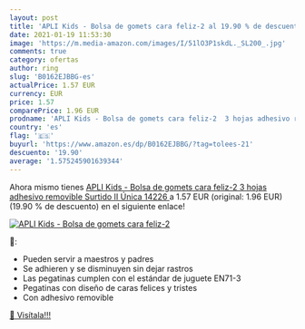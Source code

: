 ```yaml
---
layout: post
title: 'APLI Kids - Bolsa de gomets cara feliz-2 al 19.90 % de descuento'
date: 2021-01-19 11:53:30
image: 'https://m.media-amazon.com/images/I/51lO3P1skdL._SL200_.jpg'
comments: true
category: ofertas
author: ring
slug: 'B0162EJBBG-es'
actualPrice: 1.57 EUR
currency: EUR
price: 1.57
comparePrice: 1.96 EUR
prodname: 'APLI Kids - Bolsa de gomets cara feliz-2  3 hojas adhesivo removible  Surtido II  Única  14226 '
country: 'es'
flag: '🇪🇸'
buyurl: 'https://www.amazon.es/dp/B0162EJBBG/?tag=tolees-21'
descuento: '19.90'
average: '1.575245901639344'
---
```


Ahora mismo tienes [APLI Kids - Bolsa de gomets cara feliz-2  3 hojas adhesivo removible  Surtido II  Única  14226 ](https://www.amazon.es/dp/B0162EJBBG/?tag=tolees-21) a 1.57 EUR (original: 1.96 EUR) (19.90 %  de descuento) en el siguiente enlace!

[![APLI Kids - Bolsa de gomets cara feliz-2](https://m.media-amazon.com/images/I/51lO3P1skdL._SL200_.jpg)](https://www.amazon.es/dp/B0162EJBBG/?tag=tolees-21)

🔎:

- Pueden servir a maestros y padres
- Se adhieren y se disminuyen sin dejar rastros
- Las pegatinas cumplen con el estándar de juguete EN71-3
- Pegatinas con diseño de caras felices y tristes
- Con adhesivo removible

[🛒 Visítala!!!](https://www.amazon.es/dp/B0162EJBBG/?tag=tolees-21)
